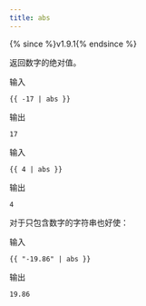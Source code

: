```yaml
---
title: abs
---
```


{% since %}v1.9.1{% endsince %}

返回数字的绝对值。

输入
```liquid
{{ -17 | abs }}
```

输出
```text
17
```

输入
```liquid
{{ 4 | abs }}
```

输出
```text
4
```

对于只包含数字的字符串也好使：

输入
```liquid
{{ "-19.86" | abs }}
```

输出
```text
19.86
```
